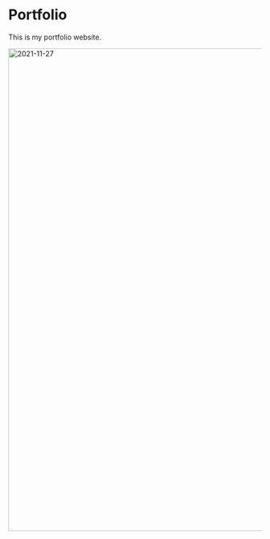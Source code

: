 # Portfolio
This is my portfolio website.

<img width="960" alt="2021-11-27" src="https://user-images.githubusercontent.com/60420763/143681561-84db2991-c927-4f64-8553-5f995fb4d5b8.png">
